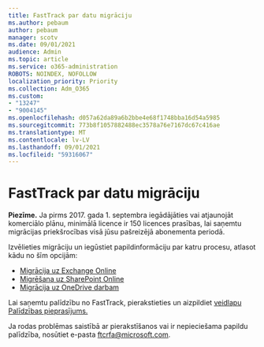 ```yaml
---
title: FastTrack par datu migrāciju
ms.author: pebaum
author: pebaum
manager: scotv
ms.date: 09/01/2021
audience: Admin
ms.topic: article
ms.service: o365-administration
ROBOTS: NOINDEX, NOFOLLOW
localization_priority: Priority
ms.collection: Adm_O365
ms.custom:
- "13247"
- "9004145"
ms.openlocfilehash: d057a62da89a6b2bbe4e68f1748bba16d54a5985
ms.sourcegitcommit: 773b8f1057882488ec3578a76e7167dc67c416ae
ms.translationtype: MT
ms.contentlocale: lv-LV
ms.lasthandoff: 09/01/2021
ms.locfileid: "59316067"
---
```

# <a name="fasttrack-assistance-with-data-migration"></a>FastTrack par datu migrāciju

**Piezīme.** Ja pirms 2017. gada 1. septembra iegādājāties vai atjaunojāt komerciālo plānu, minimālā licence ir 150 licences prasības, lai saņemtu migrācijas priekšrocības visā jūsu pašreizējā abonementa periodā.

Izvēlieties migrāciju un iegūstiet papildinformāciju par katru procesu, atlasot kādu no šīm opcijām: 

- [Migrācija uz Exchange Online](https://go.microsoft.com/fwlink/?linkid=2125831)
- [Migrēšana uz SharePoint Online](https://go.microsoft.com/fwlink/?linkid=2125639)
- [Migrācija uz OneDrive darbam](https://go.microsoft.com/fwlink/?linkid=2125463)

Lai saņemtu palīdzību no FastTrack, pierakstieties un aizpildiet [veidlapu Palīdzības pieprasījums.](https://go.microsoft.com/fwlink/?linkid=2125443)

Ja rodas problēmas saistībā ar pierakstīšanos vai ir nepieciešama papildu palīdzība, nosūtiet e-pasta ftcrfa@microsoft.com.